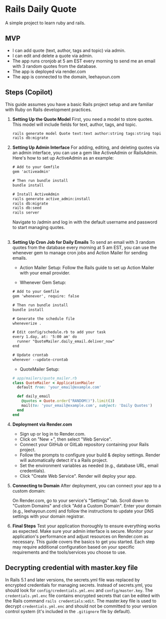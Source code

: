 # Rails Daily Quote

A simple project to learn ruby and rails.

## MVP

- I can add quote (text, author, tags and topic) via admin.
- I can edit and delete a quote via admin.
- The app runs cronjob at 5 am EST every morning to send me an email with 3 random quotes from the database.
- The app is deployed via render.com
- The app is connected to the domain, leehayoun.com

## Steps (Copilot)

This guide assumes you have a basic Rails project setup and are familiar with Ruby on Rails development practices.

1. **Setting Up the Quote Model**
First, you need a model to store quotes. This model will include fields for text, author, tags, and topic.

    ```txt
    rails generate model Quote text:text author:string tags:string topic:string
    rails db:migrate
    ```

2. **Setting Up Admin Interface**
For adding, editing, and deleting quotes via an admin interface, you can use a gem like ActiveAdmin or RailsAdmin. Here's how to set up ActiveAdmin as an example:

    ```txt
    # Add to your Gemfile
    gem 'activeadmin'

    # Then run bundle install
    bundle install

    # Install ActiveAdmin
    rails generate active_admin:install
    rails db:migrate
    rails db:seed
    rails server
    ```

    Navigate to /admin and log in with the default username and password to start managing quotes.</br></br>

3. **Setting Up Cron Job for Daily Emails**
To send an email with 3 random quotes from the database every morning at 5 am EST, you can use the whenever gem to manage cron jobs and Action Mailer for sending emails.

    - Action Mailer Setup: Follow the Rails guide to set up Action Mailer with your email provider.

    - Whenever Gem Setup:

    ```txt
    # Add to your Gemfile
    gem 'whenever', require: false

    # Then run bundle install
    bundle install

    # Generate the schedule file
    wheneverize .

    # Edit config/schedule.rb to add your task
    every 1.day, at: '5:00 am' do
      runner "QuoteMailer.daily_email.deliver_now"
    end

    # Update crontab
    whenever --update-crontab
    ```

    - QuoteMailer Setup:

    ```ruby
    # app/mailers/quote_mailer.rb
    class QuoteMailer < ApplicationMailer
      default from: 'your_email@example.com'

      def daily_email
        @quotes = Quote.order("RANDOM()").limit(3)
        mail(to: 'your_email@example.com', subject: 'Daily Quotes')
      end
    end
    ```

4. **Deployment via Render.com**

    - Sign up or log in to Render.com.
    - Click on "New +", then select "Web Service".
    - Connect your GitHub or GitLab repository containing your Rails project.
    - Follow the prompts to configure your build & deploy settings. Render will automatically detect it's a Rails project.
    - Set the environment variables as needed (e.g., database URL, email credentials).
    - Click "Create Web Service". Render will deploy your app.

5. **Connecting to Domain**
    After deployment, you can connect your app to a custom domain:

    On Render.com, go to your service's "Settings" tab.
    Scroll down to "Custom Domains" and click "Add a Custom Domain".
    Enter your domain (e.g., leehayoun.com) and follow the instructions to update your DNS settings with your domain registrar.
6. **Final Steps**
    Test your application thoroughly to ensure everything works as expected.
    Make sure your admin interface is secure.
    Monitor your application's performance and adjust resources on Render.com as necessary.
    This guide covers the basics to get you started. Each step may require additional configuration based on your specific requirements and the tools/services you choose to use.

## Decrypting credential with master.key file

In Rails 5.1 and later versions, the secrets.yml file was replaced by encrypted credentials for managing secrets. Instead of secrets.yml, you should look for `config/credentials.yml.enc` and `config/master.key`. The `credentials.yml.enc` file contains encrypted secrets that can be edited with the Rails command `rails credentials:edit`. The master.key file is used to decrypt `credentials.yml.enc` and should not be committed to your version control system (it's included in the `.gitignore` file by default).
